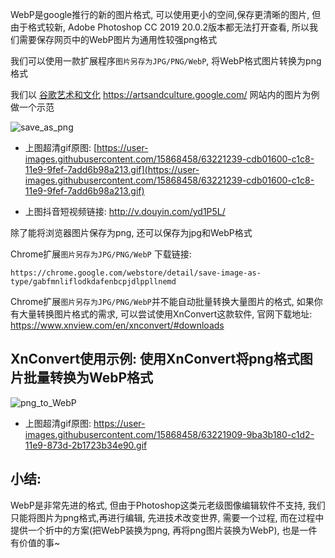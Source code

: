 WebP是google推行的新的图片格式, 可以使用更小的空间,保存更清晰的图片, 但由于格式较新, Adobe Photoshop CC 2019 20.0.2版本都无法打开查看, 所以我们需要保存网页中的WebP图片为通用性较强png格式

我们可以使用一款扩展程序`图片另存为JPG/PNG/WebP`, 将WebP格式图片转换为png格式

我们以 [谷歌艺术和文化](https://artsandculture.google.com/) https://artsandculture.google.com/ 网站内的图片为例做一个示范


![save_as_png](https://user-images.githubusercontent.com/15868458/63221240-ce48ac80-c1c8-11e9-9860-376fedc0845e.gif)

- 上图超清gif原图: [https://user-images.githubusercontent.com/15868458/63221239-cdb01600-c1c8-11e9-9fef-7add6b98a213.gif](https://user-images.githubusercontent.com/15868458/63221239-cdb01600-c1c8-11e9-9fef-7add6b98a213.gif)

- 上图抖音短视频链接: http://v.douyin.com/yd1P5L/

除了能将浏览器图片保存为png, 还可以保存为jpg和WebP格式


Chrome扩展`图片另存为JPG/PNG/WebP` 下载链接:

```
https://chrome.google.com/webstore/detail/save-image-as-type/gabfmnliflodkdafenbcpjdlppllnemd
```


Chrome扩展`图片另存为JPG/PNG/WebP`并不能自动批量转换大量图片的格式, 如果你有大量转换图片格式的需求, 可以尝试使用XnConvert这款软件,  官网下载地址: https://www.xnview.com/en/xnconvert/#downloads

## XnConvert使用示例: 使用XnConvert将png格式图片批量转换为WebP格式

![png_to_WebP](https://user-images.githubusercontent.com/15868458/63221910-9ba3b180-c1d2-11e9-8adc-80e8637c1c4a.gif)

- 上图超清gif原图: https://user-images.githubusercontent.com/15868458/63221909-9ba3b180-c1d2-11e9-873d-2b1723b34e90.gif



## 小结:


WebP是非常先进的格式, 但由于Photoshop这类元老级图像编辑软件不支持, 我们只能将图片为png格式,再进行编辑, 先进技术改变世界, 需要一个过程, 而在过程中提供一个折中的方案(把WebP装换为png, 再将png图片装换为WebP), 也是一件有价值的事~







